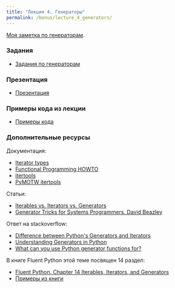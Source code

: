 ```yaml
---
title: "Лекция 4. Генераторы"
permalink: /bonus/lecture_4_generators/
---
```


[Моя заметка по генераторам](https://natenka.github.io/python/fluent-python-generator/).

### Задания

* [Задания по генераторам](https://github.com/pyneng/pyneng-online-bonus/tree/master/exercises/04_generators)

### Презентация

* [Презентация](https://gitpitch.com/natenka/pyneng-slides/bonus-generators)

### Примеры кода из лекции

* [Примеры кода](https://github.com/pyneng/pyneng-online-bonus/tree/master/examples/04_generators)

### Дополнительные ресурсы

Документация:

* [Iterator types](https://docs.python.org/3/library/stdtypes.html#iterator-types)
* [Functional Programming HOWTO](https://docs.python.org/3/howto/functional.html)
* [itertools](https://docs.python.org/3/library/itertools.html#module-itertools)
* [PyMOTW itertools](https://pymotw.com/3/itertools/)


Статьи:

* [Iterables vs. Iterators vs. Generators](http://nvie.com/posts/iterators-vs-generators/)
* [Generator Tricks for Systems Programmers. David Beazley](http://www.dabeaz.com/generators/)

Ответ на stackoverflow:

* [Difference between Python's Generators and Iterators](https://stackoverflow.com/questions/2776829/difference-between-pythons-generators-and-iterators)
* [Understanding Generators in Python](https://stackoverflow.com/questions/1756096/understanding-generators-in-python)
* [What can you use Python generator functions for?](https://stackoverflow.com/questions/102535/what-can-you-use-python-generator-functions-for)


В книге Fluent Python этой теме посвящен 14 раздел:

* [Fluent Python. Chapter 14 Iterables, Iterators, and Generators](http://shop.oreilly.com/product/0636920032519.do)
* [Примеры из книги](https://github.com/fluentpython/example-code/tree/master/14-it-generator)

